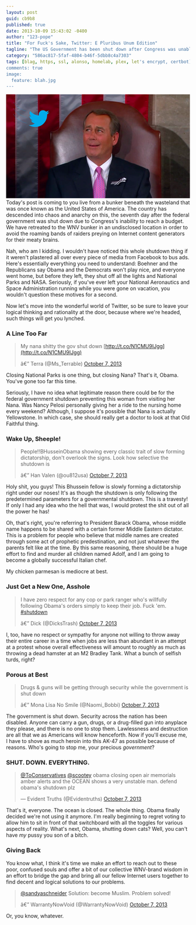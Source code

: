 ```yaml
---
layout: post
guid: cb9b8
published: true
date: 2013-10-09 15:43:02 -0400
author: "123-pope"
title: "For Fuck's Sake, Twitter: E Pluribus Unum Edition"
tagline: "The US Government has been shut down after Congress was unable to reach an agreement on the 2014 federal budget. A number of Twitter users, as always, have some very important and insightful things to say about this. And I have some less than pleasant things to say about them."
category: "586ac817-5faf-4804-b46f-5dbb8c4a7303"
tags: [blag, https, ssl, alonso, homelab, plex, let's encrypt, certbot]
comments: true
image:
  feature: blah.jpg
---
```


![](/assets/img/lol/ffstwitterboehner.png) Today's post is coming to you live from a bunker beneath the wasteland that was once known as the United States of America. The country has descended into chaos and anarchy on this, the seventh day after the federal government was shut down due to Congress's inability to reach a budget. We have retreated to the WNV bunker in an undisclosed location in order to avoid the roaming bands of raiders preying on Internet content generators for their meaty brains.

Nah, who am I kidding. I wouldn't have noticed this whole shutdown thing if it weren't plastered all over every piece of media from Facebook to bus ads. Here's essentially everything you need to understand: Boehner and the Republicans say Obama and the Democrats won't play nice, and everyone went home, but before they left, they shut off all the lights and National Parks and NASA. Seriously, if you've ever left your National Aeronautics and Space Administration running while you were gone on vacation, you wouldn't question these motives for a second.

Now let's move into the wonderful world of Twitter, so be sure to leave your logical thinking and rationality at the door, because where we're headed, such things will get you lynched.

<script async="" src="//platform.twitter.com/widgets.js" charset="utf-8"></script>

### A Line Too Far

> My nana shitty the gov shut down [http://t.co/N1CMU9IJgg](http://t.co/N1CMU9IJgg)
> 
> â€” Terra (@Ms\_Terrable) [October 7, 2013](https://twitter.com/Ms_Terrable/statuses/387224737782317056)

Closing National Parks is one thing, but closing Nana? That's it, Obama. You've gone too far this time.

Seriously, I have no idea what legitimate reason there could be for the federal government shutdown preventing this woman from visiting her Nana. Was Nancy Pelosi personally giving her a ride to the nursing home every weekend? Although, I suppose it's possible that Nana is actually Yellowstone. In which case, she should really get a doctor to look at that Old Faithful thing.

### Wake Up, Sheeple!

> People!!BHusseinObama showing every classic trait of slow forming dictatorship, don't overlook the signs. Look how selective the shutdown is
> 
> â€” Han Valen (@ou812usa) [October 7, 2013](https://twitter.com/ou812usa/statuses/387224884197068800)

Holy shit, you guys! This Bhussein fellow is slowly forming a dictatorship right under our noses! It's as though the shutdown is only following the predetermined parameters for a governmental shutdown. This is a travesty! If only I had any idea who the hell that was, I would protest the shit out of all the power he has!

Oh, that's right, you're referring to President Barack Obama, whose middle name happens to be shared with a certain former Middle Eastern dictator. This is a problem for people who believe that middle names are created through some act of prophetic predestination, and not just whatever the parents felt like at the time. By this same reasoning, there should be a huge effort to find and murder all children named Adolf, and I am going to become a globally successful Italian chef.

My chicken parmesan is mediocre at best.

### Just Get a New One, Asshole

> I have zero respect for any cop or park ranger who's willfully following Obama's orders simply to keep their job. Fuck 'em. [#shutdown](https://twitter.com/search?q=%23shutdown&src=hash)
> 
> â€” Dick (@DicksTrash) [October 7, 2013](https://twitter.com/DicksTrash/statuses/387229851058335745)

I, too, have no respect or sympathy for anyone not willing to throw away their entire career in a time when jobs are less than abundant in an attempt at a protest whose overall effectiveness will amount to roughly as much as throwing a dead hamster at an M2 Bradley Tank. What a bunch of selfish turds, right?

### Porous at Best

> Drugs & guns will be getting through security while the government is shut down
> 
> â€” Mona Lisa No Smile (@Naomi\_Bobbi) [October 7, 2013](https://twitter.com/Naomi_Bobbi/statuses/387224775493296128)

The government is shut down. Security across the nation has been disabled. Anyone can carry a gun, drugs, or a drug-filled gun into anyplace they please, and there is no one to stop them. Lawlessness and destruction are all that we as Americans will know henceforth. Now if you'll excuse me, I have to shove as much heroin into this AK-47 as possible because of reasons. Who's going to stop me, your precious _government_?

### SHUT. DOWN. EVERYTHING.

> [@ToConservatives](https://twitter.com/ToConservatives) [@scootey](https://twitter.com/scootey) obama closing open air memorials amber alerts and the OCEAN shows a very unstable man. defend obama's shutdown plz
> 
> — Evident Truths (@Evidentruths) [October 7, 2013](https://twitter.com/Evidentruths/statuses/387223442908397569)

That's it, everyone. The ocean is closed. The whole thing. Obama finally decided we're not using it anymore. I'm really beginning to regret voting to allow him to sit in front of that switchboard with all the toggles for various aspects of reality. What's next, Obama, shutting down cats? Well, you can't have _my_ pussy you son of a bitch.

### Giving Back

You know what, I think it's time we make an effort to reach out to these poor, confused souls and offer a bit of our collective WNV-brand wisdom in an effort to bridge the gap and bring all our fellow Internet users together to find decent and logical solutions to our problems.

> [@sandyaschneider](https://twitter.com/sandyaschneider) Solution: become Muslim. Problem solved!
> 
> â€” WarrantyNowVoid (@WarrantyNowVoid) [October 7, 2013](https://twitter.com/WarrantyNowVoid/statuses/387311837101834241)

Or, you know, whatever.